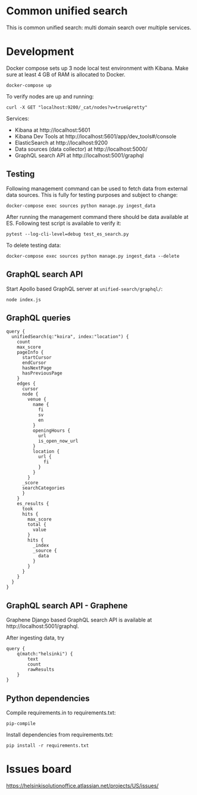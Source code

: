 # Common unified search

This is common unified search: multi domain search over multiple services.

# Development

Docker compose sets up 3 node local test environment with Kibana. Make sure at least 4 GB of RAM is allocated to Docker.

    docker-compose up

To verify nodes are up and running:

    curl -X GET "localhost:9200/_cat/nodes?v=true&pretty"

Services:

- Kibana at http://localhost:5601
- Kibana Dev Tools at http://localhost:5601/app/dev_tools#/console
- ElasticSearch at http://localhost:9200
- Data sources (data collector) at http://localhost:5000/
- GraphQL search API at http://localhost:5001/graphql

## Testing

Following management command can be used to fetch data from external data sources.
This is fully for testing purposes and subject to change:

    docker-compose exec sources python manage.py ingest_data

After running the management command there should be data available at ES.
Following test script is available to verify it:

    pytest --log-cli-level=debug test_es_search.py

To delete testing data:

    docker-compose exec sources python manage.py ingest_data --delete


## GraphQL search API

Start Apollo based GraphQL server at `unified-search/graphql/`:

    node index.js

## GraphQL queries

    query {
      unifiedSearch(q:"koira", index:"location") {
        count
        max_score
        pageInfo {
          startCursor
          endCursor
          hasNextPage
          hasPreviousPage
        }
        edges {
          cursor
          node {
            venue {
              name {
                fi
                sv
                en
              }
              openingHours {
                url
                is_open_now_url
              }
              location {
                url {
                  fi
                }
              }
            }
          _score
          searchCategories
          }
        }
        es_results {
          took
          hits {
            max_score
            total {
              value
            }
            hits {
              _index
              _source {
                data
              }
            }
          }
        }
      }
    }


## GraphQL search API - Graphene

Graphene Django based GraphQL search API is available at http://localhost:5001/graphql.

After ingesting data, try

    query {
        q(match:"helsinki") {
            text
            count
            rawResults
        }
    }

## Python dependencies

Compile requirements.in to requirements.txt:

    pip-compile

Install dependencies from requirements.txt:

    pip install -r requirements.txt

# Issues board

https://helsinkisolutionoffice.atlassian.net/projects/US/issues/